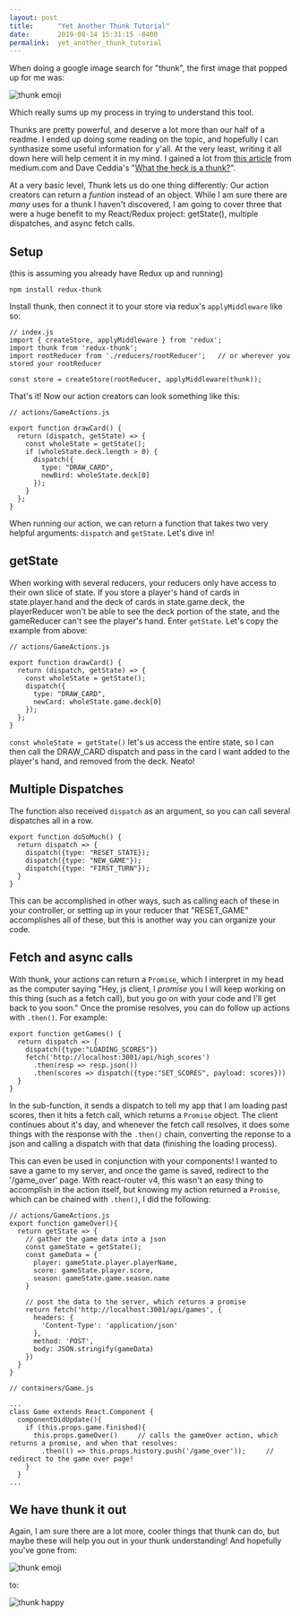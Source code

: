 ```yaml
---
layout: post
title:      "Yet Another Thunk Tutorial"
date:       2019-08-14 15:31:15 -0400
permalink:  yet_another_thunk_tutorial
---
```



When doing a google image search for "thunk", the first image that popped up for me was:

![thunk emoji](https://statici.behindthevoiceactors.com/behindthevoiceactors/_img/chars/thunk-the-croods-3.jpg)

Which really sums up my process in trying to understand this tool.

Thunks are pretty powerful, and deserve a lot more than our half of a readme. I ended up doing some reading on the topic, and hopefully I can synthasize some useful information for y'all. At the very least, writing it all down here will help cement it in my mind. I gained a lot from [this article](https://medium.com/@stowball/a-dummys-guide-to-redux-and-thunk-in-react-d8904a7005d3) from medium.com and Dave Ceddia's "[What the heck is a thunk?](https://daveceddia.com/what-is-a-thunk/)".

At a very basic level, Thunk lets us do one thing differently: Our action creators can return a *funtion* instead of an object. While I am sure there are *many* uses for a thunk I haven't discovered, I am going to cover three that were a huge benefit to my React/Redux project: getState(), multiple dispatches, and async fetch calls.

## Setup
(this is assuming you already have Redux up and running)

`npm install redux-thunk`

Install thunk, then connect it to your store via redux's `applyMiddleware` like so:

```
// index.js
import { createStore, applyMiddleware } from 'redux';
import thunk from 'redux-thunk';
import rootReducer from './reducers/rootReducer';   // or wherever you stored your rootReducer

const store = createStore(rootReducer, applyMiddleware(thunk));
```

That's it! Now our action creators can look something like this:
```
// actions/GameActions.js

export function drawCard() {
  return (dispatch, getState) => {
    const wholeState = getState();
    if (wholeState.deck.length > 0) {
      dispatch({
        type: "DRAW_CARD",
        newBird: wholeState.deck[0]
      });
    }
  };
}
```

When running our action, we can return a function that takes two very helpful arguments: `dispatch` and `getState`. Let's dive in!

## getState

When working with several reducers, your reducers only have access to their own slice of state. If you store a player's hand of cards in state.player.hand and the deck of cards in state.game.deck, the playerReducer won't be able to see the deck portion of the state, and the gameReducer can't see the player's hand. Enter `getState`. Let's copy the example from above:

```
// actions/GameActions.js

export function drawCard() {
  return (dispatch, getState) => {
    const wholeState = getState();
    dispatch({
      type: "DRAW_CARD",
      newCard: wholeState.game.deck[0]
    });
  };
}
```

`const wholeState = getState()` let's us access the entire state, so I can then call the DRAW_CARD dispatch and pass in the card I want added to the player's hand, and removed from the deck. Neato!

## Multiple Dispatches
The function also received `dispatch` as an argument, so you can call several dispatches all in a row.

```
export function doSoMuch() {
  return dispatch => {
    dispatch({type: "RESET_STATE});
    dispatch({type: "NEW_GAME"});
    dispatch({type: "FIRST_TURN"});
  }
}
```

This can be accomplished in other ways, such as calling each of these in your controller, or setting up in your reducer that "RESET_GAME" accomplishes all of these, but this is another way you can organize your code.

## Fetch and async calls
With thunk, your actions can return a `Promise`, which I interpret in my head as the computer saying "Hey, js client, I *promise* you I will keep working on this thing (such as a fetch call), but you go on with your code and I'll get back to you soon." Once the promise resolves, you can do follow up actions with `.then()`. For example:

```
export function getGames() {
  return dispatch => {
    dispatch({type:"LOADING_SCORES"})
    fetch('http://localhost:3001/api/high_scores')
      .then(resp => resp.json())
      .then(scores => dispatch({type:"SET_SCORES", payload: scores}))
  }
}
```

In the sub-function, it sends a dispatch to tell my app that I am loading past scores, then it hits a fetch call, which returns a `Promise` object. The client continues about it's day, and whenever the fetch call resolves, it does some things with the response with the `.then()` chain, converting the reponse to a json and calling a dispatch with that data (finishing the loading process).

This can even be used in conjunction with your components! I wanted to save a game to my server, and once the game is saved, redirect to the '/game_over' page. With react-router v4, this wasn't an easy thing to accomplish in the action itself, but knowing my action returned a `Promise`, which can be chained with `.then()`, I did the following:

```
// actions/GameActions.js
export function gameOver(){
  return getState => {
    // gather the game data into a json
    const gameState = getState();
    const gameData = {
      player: gameState.player.playerName,
      score: gameState.player.score,
      season: gameState.game.season.name
    }

    // post the data to the server, which returns a promise
    return fetch('http://localhost:3001/api/games', {
      headers: {
        'Content-Type': 'application/json'
      },
      method: 'POST',
      body: JSON.stringify(gameData)
    })
  }
}

// containers/Game.js

...
class Game extends React.Component {
  componentDidUpdate(){
    if (this.props.game.finished){
      this.props.gameOver()     // calls the gameOver action, which returns a promise, and when that resolves:
        .then(() => this.props.history.push('/game_over'));     // redirect to the game over page!
    }
  }
...
```

## We have thunk it out

Again, I am sure there are a lot more, cooler things that thunk can do, but maybe these will help you out in your thunk understanding! And hopefully you've gone from:

![thunk emoji](https://statici.behindthevoiceactors.com/behindthevoiceactors/_img/chars/thunk-the-croods-3.jpg)

to:

![thunk happy](https://encrypted-tbn0.gstatic.com/images?q=tbn:ANd9GcRao0-cY8sj8B0FyqEQ-Jey1sNDrwGl0CAIXBFG3G9xJVSP-YXx)
